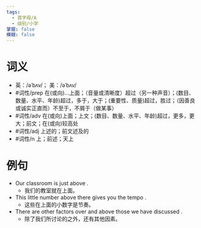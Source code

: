 ```yaml
---
tags:
  - 首字母/A
  - 级别/小学
掌握: false
模糊: false
---
```

# 词义
- 英：/əˈbʌv/； 美：/əˈbʌv/
- #词性/prep  在(或向)…上面；（音量或清晰度）超过（另一种声音）；(数目、数量、水平、年龄)超过，多于，大于；(重要性、质量)超过，胜过；（因善良或诚实正直而）不至于，不屑于（做某事）
- #词性/adv  在(或向)上面；上文；(数目、数量、水平、年龄)超过，更多，更大；前文；在(或向)较高处
- #词性/adj  上述的；前文述及的
- #词性/n  上；前述；天上
# 例句
- Our classroom is just above .
	- 我们的教室就在上面。
- This little number above there gives you the tempo .
	- 这些在上面的小数字是节奏。
- There are other factors over and above those we have discussed .
	- 除了我们所讨论的之外，还有其他因素。
